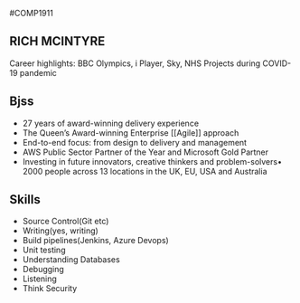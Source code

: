 #COMP1911
## RICH MCINTYRE
Career highlights: BBC Olympics, i Player, Sky, NHS Projects during COVID-19 pandemic

## Bjss
- 27 years of award-winning delivery experience 
- The Queen’s Award-winning Enterprise [[Agile]] approach
- End-to-end focus: from design to delivery and management
- AWS Public Sector Partner of the Year and Microsoft Gold Partner
- Investing in future innovators, creative thinkers and problem-solvers• 2000 people across 13 locations in the UK, EU, USA and Australia

## Skills
- Source Control(Git etc)
- Writing(yes, writing)
- Build pipelines(Jenkins, Azure Devops)
- Unit testing
- Understanding Databases 
- Debugging 
- Listening
- Think Security
